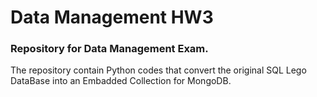 # Data Management HW3
### Repository for Data Management Exam. ###  
The repository contain Python codes that convert the original SQL Lego DataBase into an Embadded Collection for MongoDB.
